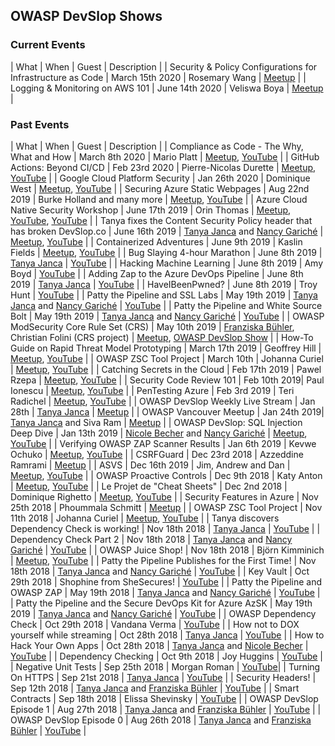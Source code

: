 ## OWASP DevSlop Shows

### Current Events

| What                               | When              | Guest      | Description    |
| Security & Policy Configurations for Infrastructure as Code | March 15th 2020 | Rosemary Wang | [Meetup](https://www.meetup.com/de-DE/OWASP-DevSlop-Project/events/268639871/) |
| Logging & Monitoring on AWS 101 | June 14th 2020 | Veliswa Boya | [Meetup](https://www.meetup.com/de-DE/OWASP-DevSlop-Project/events/269306895/) |

### Past Events

| What                               | When              | Guest      | Description    |
| Compliance as Code - The Why, What and How | March 8th 2020 | Mario Platt | [Meetup](https://www.meetup.com/de-DE/OWASP-DevSlop-Project/events/269034220/), [YouTube](https://www.youtube.com/watch?v=tmlfCc6Ml2k) |
| GitHub Actions: Beyond CI/CD | Feb 23rd 2020 | Pierre-Nicolas Durette | [Meetup](https://www.meetup.com/de-DE/OWASP-DevSlop-Project/events/268512973/), [YouTube](https://www.youtube.com/watch?v=rn7Z44W4Sic) |
| Google Cloud Platform Security | Jan 26th 2020 | Dominique West | [Meetup](https://www.meetup.com/de-DE/OWASP-DevSlop-Project/events/267911301/), [YouTube](https://www.youtube.com/watch?v=exzz7ar71I4) |
| Securing Azure Static Webpages | Aug 22nd 2019 | Burke Holland and many more | [Meetup](https://www.meetup.com/de-DE/OWASP-DevSlop-Project/events/264139805/), [YouTube](https://www.youtube.com/watch?v=-ZCaZkfl0tA) |
| Azure Cloud Native Security Workshop | June 17th 2019 | Orin Thomas | [Meetup](https://www.meetup.com/de-DE/OWASP-DevSlop-Project/events/262272931/), [YouTube](https://www.youtube.com/watch?v=lAEjBDoFZBY), [YouTube](https://www.youtube.com/watch?v=s3e4bk5ZAbQ) |
| Tanya fixes the Content Security Policy header that has broken DevSlop.co | June 16th 2019 | [Tanya Janca](team.md#tanya-janca) and [Nancy Gariché](team.md#nancy-gariché) | [Meetup](https://www.meetup.com/de-DE/OWASP-DevSlop-Project/events/262332338/), [YouTube](https://www.youtube.com/watch?v=NDBvraTd0dI) |
| Containerized Adventures | June 9th 2019 | Kaslin Fields | [Meetup](https://www.meetup.com/de-DE/OWASP-DevSlop-Project/events/261921796/), [YouTube](https://www.youtube.com/watch?v=LAInC38W-5g) |
| Bug Slaying 4-hour Marathon | June 8th 2019 | [Tanya Janca](team.md#tanya-janca) | [YouTube](https://www.youtube.com/watch?v=rH-LBhA62Fw) |
| Hacking Machine Learning | June 8th 2019 | Amy Boyd | [YouTube](https://www.youtube.com/watch?v=V1e8w3O81lw) |
| Adding Zap to the Azure DevOps Pipeline | June 8th 2019 | [Tanya Janca](team.md#tanya-janca) | [YouTube](https://www.youtube.com/watch?v=85MOf1C8n9Q) |
| HaveIBeenPwned? | June 8th 2019 | Troy Hunt | [YouTube](https://www.youtube.com/watch?v=V1e8w3O81lw) |
| Patty the Pipeline and SSL Labs | May 19th 2019 | [Tanya Janca](team.md#tanya-janca) and [Nancy Gariché](team.md#nancy-gariché) | [YouTube](https://www.youtube.com/watch?v=FsB8KtwRrCU) |
| Patty the Pipeline and White Source Bolt | May 19th 2019 | [Tanya Janca](team.md#tanya-janca) and [Nancy Gariché](team.md#nancy-gariché) | [YouTube](https://www.youtube.com/watch?v=DrE9eowYvOE) |
| OWASP ModSecurity Core Rule Set (CRS) | May 10th 2019 | [Franziska Bühler](team.md#franziska-bühler), Christian Folini (CRS project) | [Meetup](https://www.meetup.com/de-DE/OWASP-DevSlop-Project/events/260969734/), [OWASP DevSlop Show](https://www.youtube.com/watch?v=JA-o6Bm5pkk) |
| How-To Guide on Rapid Threat Model Prototyping | March 17th 2019 | Geoffrey Hill | [Meetup](https://www.meetup.com/de-DE/OWASP-DevSlop-Project/events/258884347/), [YouTube](https://www.youtube.com/watch?v=rAwxFw25x3E) |
| OWASP ZSC Tool Project | March 10th | Johanna Curiel | [Meetup](https://www.meetup.com/de-DE/OWASP-DevSlop-Project/events/gxqllqyzfbnb/), [YouTube](https://www.youtube.com/watch?v=2UTdpDMiixo) |
| Catching Secrets in the Cloud | Feb 17th 2019 | Pawel Rzepa | [Meetup](https://www.meetup.com/de-DE/OWASP-DevSlop-Project/events/gxqllqyzdbwb/), [YouTube](https://www.youtube.com/watch?v=ExIqjh_YCho) |
| Security Code Review 101 |  Feb 10th 2019| Paul Ionescu | [Meetup](https://www.meetup.com/de-DE/OWASP-DevSlop-Project/events/gxqllqyzdbnb/), [YouTube](https://www.youtube.com/watch?v=rAwxFw25x3E) |
| PenTesting Azure | Feb 3rd 2019 | Teri Radichel | [Meetup](https://www.meetup.com/de-DE/OWASP-DevSlop-Project/events/gxqllqyzdbfb/), [YouTube](https://www.youtube.com/watch?v=AX2CScWC4UA) |
| OWASP DevSlop Weekly Live Stream | Jan 28th | [Tanya Janca](team.md#tanya-janca) | [Meetup](https://www.meetup.com/de-DE/OWASP-DevSlop-Project/events/gxqllqyzcbkc/) |
| OWASP Vancouver Meetup | Jan 24th 2019| [Tanya Janca](team.md#tanya-janca) and Siva Ram | [Meetup](https://www.meetup.com/de-DE/OWASP-DevSlop-Project/events/258349961/) |
| OWASP DevSlop: SQL Injection Deep Dive | Jan 13th 2019 | [Nicole Becher](team.md#nicole-becher) and [Nancy Gariché](team.md#nancy-gariché) | [Meetup](https://www.meetup.com/de-DE/OWASP-DevSlop-Project/events/gxqllqyzcbrb/), [YouTube](https://www.youtube.com/watch?v=VJBV0kAau1w) |
| Verifying OWASP ZAP Scanner Results | Jan 6th 2019 | Kevwe Ochuko | [Meetup](https://www.meetup.com/de-DE/OWASP-DevSlop-Project/events/gxqllqyzcbjb/), [YouTube](https://www.youtube.com/watch?v=hSk8RH976gw) |
| CSRFGuard | Dec 23rd 2018 | Azzeddine Ramrami | [Meetup](https://www.meetup.com/de-DE/OWASP-DevSlop-Project/events/gxqllqyxqbfc/) |
| ASVS | Dec 16th 2019 | Jim, Andrew and Dan | [Meetup](https://www.meetup.com/de-DE/OWASP-DevSlop-Project/events/gxqllqyxqbvb/), [YouTube](https://www.youtube.com/watch?v=DS47KUzJkvc) |
| OWASP Proactive Controls | Dec 9th 2018 | Katy Anton | [Meetup](https://www.meetup.com/de-DE/OWASP-DevSlop-Project/events/gxqllqyxqbmb/), [YouTube](https://www.youtube.com/watch?v=Jdb3qweDc_Q) |
| Le Projet de "Cheat Sheets" | Dec 2nd 2018 | Dominique Righetto | [Meetup](https://www.meetup.com/de-DE/OWASP-DevSlop-Project/events/gxqllqyxqbdb/), [YouTube](https://www.youtube.com/watch?v=p8tQ9v7ddkg) |
| Security Features in Azure | Nov 25th 2018 | Phoummala Schmitt | [Meetup](https://www.meetup.com/de-DE/OWASP-DevSlop-Project/events/gxqllqyxpbhc/) |
| OWASP ZSC Tool Project | Nov 11th 2018 | Johanna Curiel | [Meetup](https://www.meetup.com/de-DE/OWASP-DevSlop-Project/events/gxqllqyxpbpb/), [YouTube](https://www.youtube.com/watch?v=4U7V5l37nuo) |
| Tanya discovers Dependency Check is working! | Nov 18th 2018 | [Tanya Janca](team.md#tanya-janca) | [YouTube](https://www.youtube.com/watch?v=q900qcI5lx4) |
| Dependency Check Part 2 | Nov 18th 2018 | [Tanya Janca](team.md#tanya-janca) and [Nancy Gariché](team.md#nancy-gariché) | [YouTube](https://www.youtube.com/watch?v=CcmaL6SVLOQ) |
| OWASP Juice Shop! | Nov 18th 2018 | Björn Kimminich | [Meetup](https://www.meetup.com/de-DE/OWASP-DevSlop-Project/events/gxqllqyxpbxb/), [YouTube](https://www.youtube.com/watch?v=KEYWRtGNDEc) |
| Patty the Pipeline Publishes for the First Time! | Nov 18th 2018 | [Tanya Janca](team.md#tanya-janca) and [Nancy Gariché](team.md#nancy-gariché) | [YouTube](https://www.youtube.com/watch?v=uOm7GaTVlso) |
| Key Vault | Oct 29th 2018 | Shophine from SheSecures! | [YouTube](https://www.youtube.com/watch?v=vs70ivcHoXw) |
| Patty the Pipeline and OWASP ZAP | May 19th 2018 | [Tanya Janca](team.md#tanya-janca) and [Nancy Gariché](team.md#nancy-gariché) | [YouTube](https://www.youtube.com/watch?v=atX45XcxnIc) |
| Patty the Pipeline and the Secure DevOps Kit for Azure AzSK | May 19th 2019 | [Tanya Janca](team.md#tanya-janca) and [Nancy Gariché](team.md#nancy-gariché) | [YouTube](https://www.youtube.com/watch?v=bt48dR5GTOk) |
| OWASP Dependency Check  | Oct 29th 2018 | Vandana Verma | [YouTube](https://www.youtube.com/watch?v=GWSDaMfAfJk) |
| How not to DOX yourself while streaming | Oct 28th 2018 | [Tanya Janca](team.md#tanya-janca)  | [YouTube](https://www.youtube.com/watch?v=xt0ZFuUB7DU) |
| How to Hack Your Own Apps | Oct 28th 2018 | [Tanya Janca](team.md#tanya-janca) and [Nicole Becher](team.md#nicole-becher) | [YouTube](https://www.youtube.com/watch?v=rejP_Ud5FfI) |
| Dependency Checking | Oct 9th 2018 | Joy Huggins | [YouTube](https://www.youtube.com/watch?v=o-IAIONYKaY) |
| Negative Unit Tests | Sep 25th 2018 | Morgan Roman | [YouTube](https://www.youtube.com/watch?v=TUiQfUSJZ4c)|
| Turning On HTTPS  | Sep 21st 2018 | [Tanya Janca](team.md#tanya-janca) | [YouTube](https://www.youtube.com/watch?v=6-mqK3jr6Jg) |
| Security Headers! | Sep 12th 2018 | [Tanya Janca](team.md#tanya-janca)  and [Franziska Bühler](team.md#franziska-bühler) | [YouTube](https://www.youtube.com/watch?v=-il28nDFgBg) |
| Smart Contracts | Sep 18th 2018 | Elissa Shevinsky | [YouTube](https://www.youtube.com/watch?v=MfE1Zbw9chI) |
| OWASP DevSlop Episode 1 | Aug 27th 2018 | [Tanya Janca](team.md#tanya-janca)  and [Franziska Bühler](team.md#franziska-bühler) | [YouTube](https://www.youtube.com/watch?v=eyKjg1gy06g) |
| OWASP DevSlop Episode 0 | Aug 26th 2018 | [Tanya Janca](team.md#tanya-janca)  and [Franziska Bühler](team.md#franziska-bühler) | [YouTube](https://www.youtube.com/watch?v=-BDgKFuV0SY) |
